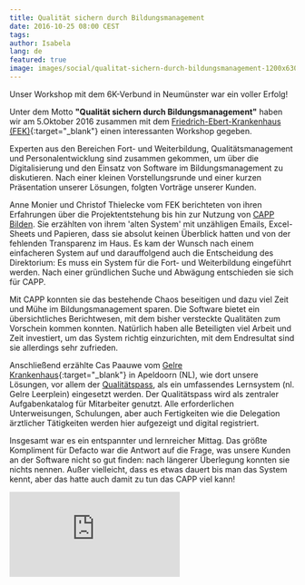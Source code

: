 ```yaml
---
title: Qualität sichern durch Bildungsmanagement
date: 2016-10-25 08:00 CEST
tags:
author: Isabela
lang: de
featured: true
image: images/social/qualitat-sichern-durch-bildungsmanagement-1200x630.png
---
```


Unser Workshop mit dem 6K-Verbund in Neumünster war ein voller Erfolg!

Unter dem Motto **"Qualität sichern durch Bildungsmanagement"** haben wir am 5.Oktober 2016 zusammen mit dem [Friedrich-Ebert-Krankenhaus (FEK)](http://www.friedrich-ebert-krankenhaus.de/){:target="_blank"} einen interessanten Workshop gegeben.

Experten aus den Bereichen Fort- und Weiterbildung, Qualitätsmanagement und Personalentwicklung sind zusammen gekommen, um über die Digitalisierung und den Einsatz von Software im Bildungsmanagement zu diskutieren. Nach einer kleinen Vorstellungsrunde und einer kurzen Präsentation unserer Lösungen, folgten Vorträge unserer Kunden.

Anne Monier und Christof Thielecke vom FEK berichteten von ihren Erfahrungen über die Projektentstehung bis hin zur Nutzung von [CAPP Bilden](/capp-lms/). Sie erzählten von ihrem 'alten System' mit unzähligen Emails, Excel-Sheets und Papieren, dass sie absolut keinen Überblick hatten und von der fehlenden Transparenz im Haus. Es kam der Wunsch nach einem einfacheren System auf und darauffolgend auch die Entscheidung des Direktorium: Es muss ein System für die Fort- und Weiterbildung eingeführt werden. Nach einer gründlichen Suche und Abwägung entschieden sie sich für CAPP.

Mit CAPP konnten sie das bestehende Chaos beseitigen und dazu viel Zeit und Mühe im Bildungsmanagement sparen. Die Software bietet ein übersichtliches Berichtwesen, mit dem bisher versteckte Qualitäten zum Vorschein kommen konnten. Natürlich haben alle Beteiligten viel Arbeit und Zeit investiert, um das System richtig einzurichten, mit dem Endresultat sind sie allerdings sehr zufrieden.

Anschließend erzählte Cas Paauwe vom [Gelre Krankenhaus](https://www.gelreziekenhuizen.nl/Gelreziekenhuizen){:target="_blank"} in Apeldoorn (NL), wie dort unsere Lösungen, vor allem der [Qualitätspass](/qualitatspass/), als ein umfassendes Lernsystem (nl. Gelre Leerplein) eingesetzt werden. Der Qualitätspass wird als zentraler Aufgabenkatalog für Mitarbeiter genutzt. Alle erforderlichen Unterweisungen, Schulungen, aber auch Fertigkeiten wie die Delegation ärztlicher Tätigkeiten werden hier aufgezeigt und digital registriert.

Insgesamt war es ein entspannter und lernreicher Mittag. Das größte Kompliment für Defacto war die Antwort auf die Frage, was unsere Kunden an der Software nicht so gut finden: nach längerer Überlegung konnten sie nichts nennen. Außer vielleicht, dass es etwas dauert bis man das System kennt, aber das hatte auch damit zu tun das CAPP viel kann!

<iframe src="https://www.youtube.com/embed/UTq90cLCMxQ" frameborder="0" allowfullscreen></iframe>
